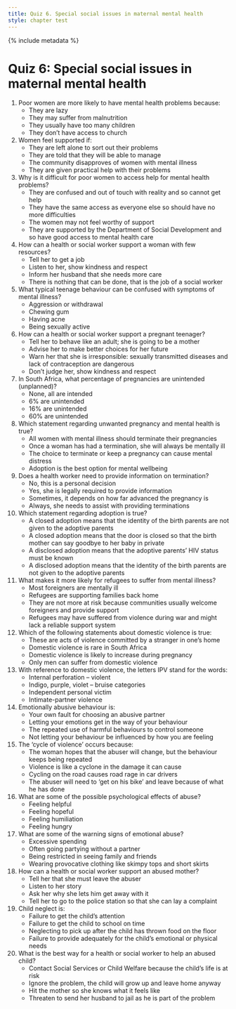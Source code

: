 ```yaml
---
title: Quiz 6. Special social issues in maternal mental health
style: chapter test
---
```


{% include metadata %}

# Quiz 6: Special social issues in maternal mental health

1.	Poor women are more likely to have mental health problems because:
	-	They are lazy
	+	They may suffer from malnutrition
	-	They usually have too many children
	-	They don’t have access to church
2.	Women feel supported if:
	-	They are left alone to sort out their problems
	-	They are told that they will be able to manage
	-	The community disapproves of women with mental illness
	+	They are given practical help with their problems
3.	Why is it difficult for poor women to access help for mental health problems?
	-	They are confused and out of touch with reality and so cannot get help
	-	They have the same access as everyone else so should have no more difficulties
	+	The women may not feel worthy of support
	-	They are supported by the Department of Social Development and so have good access to mental health care
4.	How can a health or social worker support a woman with few resources?
	-	Tell her to get a job
	+	Listen to her, show kindness and respect
	-	Inform her husband that she needs more care
	-	There is nothing that can be done, that is the job of a social worker
5.	What typical teenage behaviour can be confused with symptoms of mental illness?
	+	Aggression or withdrawal
	-	Chewing gum
	-	Having acne
	-	Being sexually active
6.	How can a health or social worker support a pregnant teenager?
	-	Tell her to behave like an adult; she is going to be a mother
	-	Advise her to make better choices for her future
	-	Warn her that she is irresponsible: sexually transmitted diseases and lack of contraception are dangerous
	+	Don’t judge her, show kindness and respect
7.	In South Africa, what percentage of pregnancies are unintended (unplanned)?
	-	None, all are intended
	-	6% are unintended
	-	16% are unintended
	+	60% are unintended
8.	Which statement regarding unwanted pregnancy and mental health is true?
	-	All women with mental illness should terminate their pregnancies
	-	Once a woman has had a termination, she will always be mentally ill
	+	The choice to terminate or keep a pregnancy can cause mental distress
	-	Adoption is the best option for mental wellbeing
9.	Does a health worker need to provide information on termination?
	-	No, this is a personal decision
	+	Yes, she is legally required to provide information
	-	Sometimes, it depends on how far advanced the pregnancy is
	-	Always, she needs to assist with providing terminations 
10.	Which statement regarding adoption is true?
	+	A closed adoption means that the identity of the birth parents are not given to the adoptive parents
	-	A closed adoption means that the door is closed so that the birth mother can say goodbye to her baby in private
	-	A disclosed adoption means that the adoptive parents’ HIV status must be known
	-	A disclosed adoption means that the identity of the birth parents are not given to the adoptive parents
11.	What makes it more likely for refugees to suffer from mental illness?
	-	Most foreigners are mentally ill
	-	Refugees are supporting families back home
	-	They are not more at risk because communities usually welcome foreigners and provide support
	+	Refugees may have suffered from violence during war and might lack a reliable support system
12.	Which of the following statements about domestic violence is true:
	-	These are acts of violence committed by a stranger in one’s home
	-	Domestic violence is rare in South Africa
	+	Domestic violence is likely to increase during pregnancy
	-	Only men can suffer from domestic violence
13.	With reference to domestic violence, the letters IPV stand for the words:
	-	Internal perforation – violent
	-	Indigo, purple, violet – bruise categories
	-	Independent personal victim
	+	Intimate-partner violence
14.	Emotionally abusive behaviour is:
	-	Your own fault for choosing an abusive partner
	-	Letting your emotions get in the way of your behaviour
	+	The repeated use of harmful behaviours to control someone
	-	Not letting your behaviour be influenced by how you are feeling
15.	The ‘cycle of violence’ occurs because:
	+	The woman hopes that the abuser will change, but the behaviour keeps being repeated
	-	Violence is like a cyclone in the damage it can cause
	-	Cycling on the road causes road rage in car drivers
	-	The abuser will need to ‘get on his bike’ and leave because of what he has done
16.	What are some of the possible psychological effects of abuse?
	-	Feeling helpful
	-	Feeling hopeful
	+	Feeling humiliation
	-	Feeling hungry
17.	What are some of the warning signs of emotional abuse?
	-	Excessive spending
	-	Often going partying without a partner
	+	Being restricted in seeing family and friends
	-	Wearing provocative clothing like skimpy tops and short skirts
18.	How can a health or social worker support an abused mother?
	-	Tell her that she must leave the abuser
	+	Listen to her story
	-	Ask her why she lets him get away with it
	-	Tell her to go to the police station so that she can lay a complaint
19.	Child neglect is:
	-	Failure to get the child’s attention
	-	Failure to get the child to school on time
	-	Neglecting to pick up after the child has thrown food on the floor
	+	Failure to provide adequately for the child’s emotional or physical needs
20.	What is the best way for a health or social worker to help an abused child?
	+	Contact Social Services or Child Welfare because the child’s life is at risk
	-	Ignore the problem, the child will grow up and leave home anyway
	-	Hit the mother so she knows what it feels like
	-	Threaten to send her husband to jail as he is part of the problem
